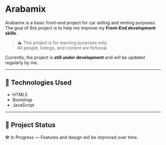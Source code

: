 # Arabamix

Arabamix is a basic front-end project for car selling and renting purposes.  
The goal of this project is to help me improve my **Front-End development skills**.

> ⚠️ This project is for learning purposes only.  
> All people, listings, and content are fictional.

Currently, the project is **still under development** and will be updated regularly by me.

---

## 🚀 Technologies Used

- HTML5  
- Bootstrap  
- JavaScript

---

## 📌 Project Status

🛠️ In Progress — Features and design will be improved over time.
